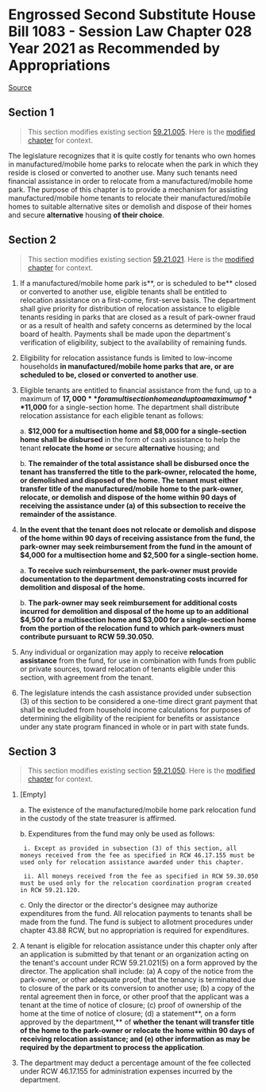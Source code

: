 # Engrossed Second Substitute House Bill 1083 - Session Law Chapter 028 Year 2021 as Recommended by Appropriations

[Source](http://lawfilesext.leg.wa.gov/biennium/2021-22/Xml/Bills/Session%20Laws/House/1083-S2.SL.xml)
## Section 1
> This section modifies existing section [59.21.005](/rcw/59_landlord_and_tenant/59.21_mobile_home_relocation_assistance.md). Here is the [modified chapter](rcw/59_landlord_and_tenant/59.21_mobile_home_relocation_assistance.md) for context.

The legislature recognizes that it is quite costly for tenants who own homes in manufactured/mobile home parks to relocate when the park in which they reside is closed or converted to another use. Many such tenants need financial assistance in order to relocate from a manufactured/mobile home park. The purpose of this chapter is to provide a mechanism for assisting manufactured/mobile home tenants to relocate their manufactured/mobile homes to suitable alternative sites or demolish and dispose of their homes and secure **alternative** housing **of their choice**.


## Section 2
> This section modifies existing section [59.21.021](/rcw/59_landlord_and_tenant/59.21_mobile_home_relocation_assistance.md). Here is the [modified chapter](rcw/59_landlord_and_tenant/59.21_mobile_home_relocation_assistance.md) for context.

1. If a manufactured/mobile home park is**, or is scheduled to be** closed or converted to another use, eligible tenants shall be entitled to relocation assistance on a first-come, first-serve basis. The department shall give priority for distribution of relocation assistance to eligible tenants residing in parks that are closed as a result of park-owner fraud or as a result of health and safety concerns as determined by the local board of health. Payments shall be made upon the department's verification of eligibility, subject to the availability of remaining funds.

2. Eligibility for relocation assistance funds is limited to low-income households **in manufactured/mobile home parks that are, or are scheduled to be, closed or converted to another use**.

3. Eligible tenants  are entitled to financial assistance from the fund, up to a maximum of **$17,000** for a multisection home and up to a maximum of **$11,000** for a single-section home. The department shall distribute relocation assistance for each eligible tenant as follows:

    a. **$12,000 for a multisection home and $8,000 for a single-section home shall be disbursed** in the form of cash assistance to help the tenant **relocate the home or** secure **alternative** housing; and

    b. **The remainder of the total assistance shall be disbursed once the tenant has transferred the title to the park-owner, relocated the home, or demolished and disposed of the home. The tenant must either transfer title of the manufactured/mobile home to the park-owner, relocate, or demolish and dispose of the home within 90 days of receiving the assistance under (a) of this subsection to receive the remainder of the assistance**.

4. **In the event that the tenant does not relocate or demolish and dispose of the home within 90 days of receiving assistance from the fund, the park-owner may seek reimbursement from the fund in the amount of $4,000 for a multisection home and $2,500 for a single-section home.**

    a. **To receive such reimbursement, the park-owner must provide documentation to the department demonstrating costs incurred for demolition and disposal of the home.**

    b. **The park-owner may seek reimbursement for additional costs incurred for demolition and disposal of the home up to an additional $4,500 for a multisection home and $3,000 for a single-section home from the portion of the relocation fund to which park-owners must contribute pursuant to RCW 59.30.050.**

5. Any individual or organization may apply to receive **relocation assistance** from the fund, for use in combination with funds from public or private sources, toward relocation of tenants eligible under this section, with agreement from the tenant.

6. The legislature intends the cash assistance provided under subsection (3) of this section to be considered a one-time direct grant payment that shall be excluded from household income calculations for purposes of determining the eligibility of the recipient for benefits or assistance under any state program financed in whole or in part with state funds.


## Section 3
> This section modifies existing section [59.21.050](/rcw/59_landlord_and_tenant/59.21_mobile_home_relocation_assistance.md). Here is the [modified chapter](rcw/59_landlord_and_tenant/59.21_mobile_home_relocation_assistance.md) for context.

1. [Empty]

    a. The existence of the manufactured/mobile home park relocation fund in the custody of the state treasurer is affirmed.

    b. Expenditures from the fund may only be used as follows:

        i. Except as provided in subsection (3) of this section, all moneys received from the fee as specified in RCW 46.17.155 must be used only for relocation assistance awarded under this chapter.

        ii. All moneys received from the fee as specified in RCW 59.30.050 must be used only for the relocation coordination program created in RCW 59.21.120.

    c. Only the director or the director's designee may authorize expenditures from the fund. All relocation payments to tenants shall be made from the fund. The fund is subject to allotment procedures under chapter 43.88 RCW, but no appropriation is required for expenditures.

2. A tenant is eligible for relocation assistance under this chapter only after an application is submitted by that tenant or an organization acting on the tenant's account under RCW 59.21.021(5) on a form approved by the director. The application shall include: (a) A copy of the notice from the park-owner, or other adequate proof, that the tenancy is terminated due to closure of the park or its conversion to another use; (b) a copy of the rental agreement then in force, or other proof that the applicant was a tenant at the time of notice of closure; (c)  proof of ownership of the home at the time of notice of closure; (d) a statement**, on a form approved by the department,** of **whether the tenant will transfer title of the home to the park-owner or relocate the home within 90 days of receiving relocation assistance; and (e) other information as may be required by the department to process the application**.

3. The department may deduct a percentage amount of the fee collected under RCW 46.17.155 for administration expenses incurred by the department.

